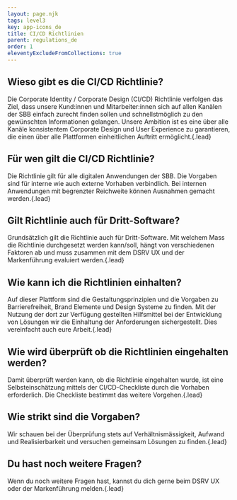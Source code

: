 ```yaml
---
layout: page.njk
tags: level3
key: app-icons_de
title: CI/CD Richtlinien
parent: regulations_de
order: 1
eleventyExcludeFromCollections: true
---
```



## Wieso gibt es die CI/CD Richtlinie?​

Die Corporate Identity / Corporate Design (CI/CD) Richtlinie verfolgen das Ziel, dass unsere Kund:innen und Mitarbeiter:innen sich auf allen Kanälen der SBB einfach zurecht finden sollen und schnellstmöglich zu den gewünschten Informationen gelangen. Unsere Ambition ist es eine über alle Kanäle konsistentem Corporate Design und User Experience zu garantieren, die einen über alle Plattformen einheitlichen Auftritt ermöglicht.{.lead}


## Für wen gilt die CI/CD Richtlinie? ​

Die Richtlinie gilt für alle digitalen Anwendungen der SBB. Die Vorgaben sind für interne wie auch externe Vorhaben verbindlich. Bei internen Anwendungen mit begrenzter Reichweite können Ausnahmen gemacht werden.​{.lead}


## Gilt Richtlinie auch für Dritt-Software?​

Grundsätzlich gilt die Richtlinie auch für Dritt-Software. Mit welchem Mass die Richtlinie durchgesetzt werden kann/soll, hängt von verschiedenen Faktoren ab und muss zusammen mit dem DSRV UX und der Markenführung evaluiert werden.{.lead}


## Wie kann ich die Richtlinien einhalten?​

Auf dieser Plattform sind die <sbb-link variant="inline" target="_blank" type="button" href="/{{page.lang}}/principles/ux-principles/overview/">Gestaltungsprinzipien</sbb-link> und die Vorgaben zu <sbb-link variant="inline" target="_blank" type="button" href="/{{page.lang}}/accessibility/introduction/about-accessibility/">Barrierefreiheit</sbb-link>, Brand Elemente und <sbb-link variant="inline" target="_blank" type="button" href="/{{page.lang}}/design-system/getting-started/intro/">Design Systeme</sbb-link> zu finden. Mit der Nutzung der dort zur Verfügung gestellten Hilfsmittel bei der Entwicklung von Lösungen wir die Einhaltung der Anforderungen sichergestellt. Dies vereinfacht auch eure Arbeit.​{.lead}


## Wie wird überprüft ob die Richtlinien eingehalten werden?​

Damit überprüft werden kann, ob die Richtlinie eingehalten wurde, ist eine Selbsteinschätzung mittels der CI/CD-Checkliste durch die Vorhaben erforderlich. Die Checkliste bestimmt das weitere Vorgehen.{.lead}


## Wie strikt sind die Vorgaben? ​

Wir schauen bei der Überprüfung stets auf Verhältnismässigkeit, Aufwand und Realisierbarkeit und versuchen gemeinsam Lösungen zu finden.{.lead}


## Du hast noch weitere Fragen? ​

Wenn du noch weitere Fragen hast, kannst du dich gerne beim DSRV UX oder der Markenführung melden.{.lead}
